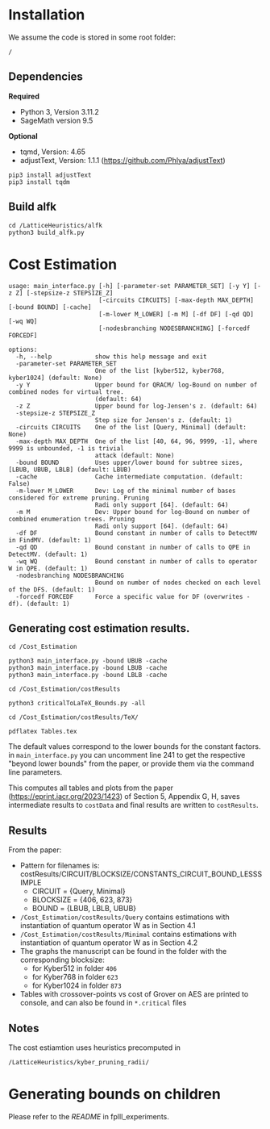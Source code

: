 # Installation
We assume the code is stored in some root folder:

```
/
```

## Dependencies

**Required**
* Python 3, Version 3.11.2
* SageMath version 9.5

**Optional**
* tqmd, Version: 4.65
* adjustText, Version: 1.1.1 (https://github.com/Phlya/adjustText)


```
pip3 install adjustText
pip3 install tqdm 
```

## Build alfk 
```
cd /LatticeHeuristics/alfk
python3 build_alfk.py
```

# Cost Estimation 
```commandline
usage: main_interface.py [-h] [-parameter-set PARAMETER_SET] [-y Y] [-z Z] [-stepsize-z STEPSIZE_Z]
                         [-circuits CIRCUITS] [-max-depth MAX_DEPTH] [-bound BOUND] [-cache]
                         [-m-lower M_LOWER] [-m M] [-df DF] [-qd QD] [-wq WQ]
                         [-nodesbranching NODESBRANCHING] [-forcedf FORCEDF]

options:
  -h, --help            show this help message and exit
  -parameter-set PARAMETER_SET
                        One of the list [kyber512, kyber768, kyber1024] (default: None)
  -y Y                  Upper bound for QRACM/ log-Bound on number of combined nodes for virtual tree.
                        (default: 64)
  -z Z                  Upper bound for log-Jensen's z. (default: 64)
  -stepsize-z STEPSIZE_Z
                        Step size for Jensen's z. (default: 1)
  -circuits CIRCUITS    One of the list [Query, Minimal] (default: None)
  -max-depth MAX_DEPTH  One of the list [40, 64, 96, 9999, -1], where 9999 is unbounded, -1 is trivial
                        attack (default: None)
  -bound BOUND          Uses upper/lower bound for subtree sizes, [LBUB, UBUB, LBLB] (default: LBUB)
  -cache                Cache intermediate computation. (default: False)
  -m-lower M_LOWER      Dev: Log of the minimal number of bases considered for extreme pruning. Pruning
                        Radi only support [64]. (default: 64)
  -m M                  Dev: Upper bound for log-Bound on number of combined enumeration trees. Pruning
                        Radi only support [64]. (default: 64)
  -df DF                Bound constant in number of calls to DetectMV in FindMV. (default: 1)
  -qd QD                Bound constant in number of calls to QPE in DetectMV. (default: 1)
  -wq WQ                Bound constant in number of calls to operator W in QPE. (default: 1)
  -nodesbranching NODESBRANCHING
                        Bound on number of nodes checked on each level of the DFS. (default: 1)
  -forcedf FORCEDF      Force a specific value for DF (overwrites -df). (default: 1)

```

## Generating cost estimation results. 
```
cd /Cost_Estimation

python3 main_interface.py -bound UBUB -cache
python3 main_interface.py -bound LBUB -cache
python3 main_interface.py -bound LBLB -cache

cd /Cost_Estimation/costResults

python3 criticalToLaTeX_Bounds.py -all

cd /Cost_Estimation/costResults/TeX/

pdflatex Tables.tex

```
The default values correspond to the lower bounds for the constant factors. 
in ```main_interface.py``` you can uncomment line 241 to get the respective "beyond lower bounds" from the paper, 
or provide them via the command line parameters. 

This computes all tables and plots from the paper (https://eprint.iacr.org/2023/1423) of Section 5, Appendix G, H, saves intermediate results to `costData` and final results are written to `costResults`.

## Results

From the paper:
* Pattern for filenames is: costResults/CIRCUIT/BLOCKSIZE/CONSTANTS_CIRCUIT_BOUND_LESSSIMPLE
    * CIRCUIT = {Query, Minimal}
    * BLOCKSIZE = {406, 623, 873}
    * BOUND = {LBUB, LBLB, UBUB}
* `/Cost_Estimation/costResults/Query` contains estimations with instantiation of quantum operator W as in Section 4.1
* `/Cost_Estimation/costResults/Minimal` contains estimations with instantiation of quantum operator W as in Section 4.2
* The graphs the manuscript can be found in the folder with the corresponding blocksize:
    * for Kyber512 in folder `406`
    * for Kyber768 in folder `623`
    * for Kyber1024 in folder `873`
* Tables with crossover-points vs cost of Grover on AES are printed to console, and can also be found in `*.critical` files 

## Notes

The cost estiamtion uses heuristics precomputed in  

```
/LatticeHeuristics/kyber_pruning_radii/
```

# Generating bounds on children

Please refer to the *README* in fplll_experiments.

